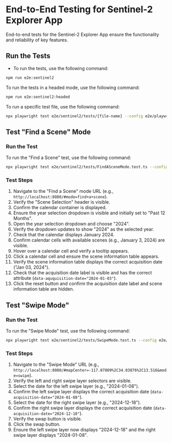 # End-to-End Testing for Sentinel-2 Explorer App
End-to-end tests for the Sentinel-2 Explorer App ensure the functionality and reliability of key features.

## Run the Tests
- To run the tests, use the following command:
```bash
npm run e2e:sentinel2
```

To run the tests in a headed mode, use the following command:
```bash
npm run e2e:sentinel2:headed
```

To run a specific test file, use the following command:
```bash
npx playwright test e2e/sentinel2/tests/{file-name} --config e2e/playwright.sentinel2.config.ts --headed --workers=1
```

## Test "Find a Scene" Mode

### Run the Test
To run the "Find a Scene" test, use the following command:
```bash 
npx playwright test e2e/sentinel2/tests/FindASceneMode.test.ts --config e2e/playwright.sentinel2.config.ts --headed --workers=1
```

### Test Steps
1. Navigate to the "Find a Scene" mode URL (e.g., `http://localhost:8080/#mode=find+a+scene`).
2. Verify the "Scene Selection" header is visible.
3. Confirm the calendar container is displayed.
4. Ensure the year selection dropdown is visible and initially set to "Past 12 Months".
5. Open the year selection dropdown and choose "2024".
6. Verify the dropdown updates to show "2024" as the selected year.
7. Check that the calendar displays January 2024.
8. Confirm calendar cells with available scenes (e.g., January 3, 2024) are visible.
9. Hover over a calendar cell and verify a tooltip appears.
10. Click a calendar cell and ensure the scene information table appears.
11. Verify the scene information table displays the correct acquisition date ("Jan 03, 2024").
12. Check that the acquisition date label is visible and has the correct attribute (`data-aququisition-date="2024-01-03"`).
13. Click the reset button and confirm the acquisition date label and scene information table are hidden.

## Test "Swipe Mode"

### Run the Test
To run the "Swipe Mode" test, use the following command:
```bash
npx playwright test e2e/sentinel2/tests/SwipeMode.test.ts --config e2e/playwright.sentinel2.config.ts --headed --workers=1
```

### Test Steps
1. Navigate to the "Swipe Mode" URL (e.g., `http://localhost:8080/#mapCenter=-117.07809%2C34.03876%2C13.516&mode=swipe`).
2. Verify the left and right swipe layer selectors are visible.
3. Select the date for the left swipe layer (e.g., "2024-01-08").
4. Confirm the left swipe layer displays the correct acquisition date (`data-acquisition-date="2024-01-08"`).
5. Select the date for the right swipe layer (e.g., "2024-12-18").
6. Confirm the right swipe layer displays the correct acquisition date (`data-acquisition-date="2024-12-18"`).
7. Verify the swap button is visible.
8. Click the swap button.
9. Ensure the left swipe layer now displays "2024-12-18" and the right swipe layer displays "2024-01-08".